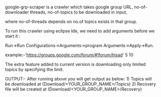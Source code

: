 google-grp-scraper is a crawler which takes google group URL, no-of-downloader threads, no-of-topics to be downloaded in input,

where no-of-threads depends on no.of topics exists in that group.

To run this crawler using eclipse Ide, we need to add arguments before we start it :

Run->Run Configurations->Arguments->program Arguments->Apply->Run.

example:-'https://groups.google.com/forum/#!forum/hisad' 5 10

The extra feature added to current version is downloading only limited topics by specifying the limit.

OUTPUT:- After running above you will get output as below:
	1) Topics will be downloaded at (Download/<YOUR_GROUP_NAME>/Topics)
        2) Recovery file will be created at (Download/<YOUR_GROUP_NAME>/Recovery)

